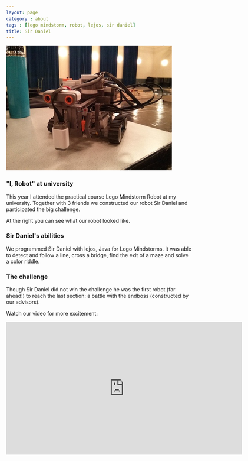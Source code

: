 ```yaml
---
layout: page
category : about
tags : [lego mindstorm, robot, lejos, sir daniel]
title: Sir Daniel
---
```


<div class="imageright">
    <img src="/assets/img/sirdaniel.jpg">
</div>

### "I, Robot" at university
This year I attended the practical course Lego Mindstorm Robot at my university. Together with 3 friends we constructed our robot Sir Daniel and participated the big challenge.

At the right you can see what our robot looked like.

### Sir Daniel's abilities
We programmed Sir Daniel with lejos, Java for Lego Mindstorms.
It was able to detect and follow a line, cross a bridge, find the exit of a maze and solve a color riddle.

### The challenge
Though Sir Daniel did not win the challenge he was the first robot (far ahead!) to reach the last section: a battle with the endboss (constructed by our advisors).

Watch our video for more excitement:

<div class="centering">
<iframe width="640" height="360" src="http://www.youtube.com/embed/tzhMOD3CbzQ" frameborder="0"> </iframe>
</div>